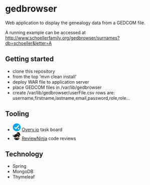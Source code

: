 # gedbrowser

Web application to display the genealogy data from a GEDCOM file.

A running example can be accessed at
http://www.schoellerfamily.org/gedbrowser/surnames?db=schoeller&letter=A

## Getting started

* clone this repository
* from the top 'mvn clean install'
* deploy WAR file to application server
* place GEDCOM files in /var/lib/gedbrowser
* create /var/lib/gedbrowser/userFile.csv rows are: username,firstname,lastname,email,password,role,role...

## Tooling

* ![](overvio.png) [Overv.io](https://overv.io/workspace/dickschoeller/comfortable-seahorse/board/) task board
* ![](reviewninja-25.png) [ReviewNinja](https://app.review.ninja/dickschoeller/gedbrowser) code reviews

## Technology

* Spring
* MongoDB
* Thymeleaf
